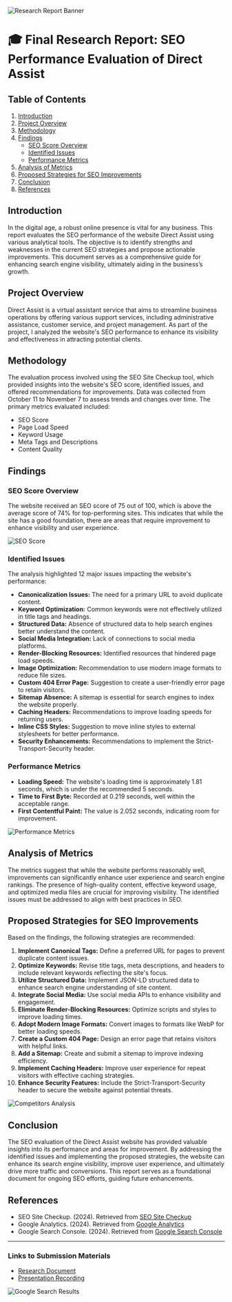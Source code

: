 <!-- Banner -->

![Research Report Banner](./banner.png)

# 🎓 Final Research Report: SEO Performance Evaluation of Direct Assist

## Table of Contents

1. [Introduction](#introduction)
2. [Project Overview](#project-overview)
3. [Methodology](#methodology)
4. [Findings](#findings)
   - [SEO Score Overview](#seo-score-overview)
   - [Identified Issues](#identified-issues)
   - [Performance Metrics](#performance-metrics)
5. [Analysis of Metrics](#analysis-of-metrics)
6. [Proposed Strategies for SEO Improvements](#proposed-strategies-for-seo-improvements)
7. [Conclusion](#conclusion)
8. [References](#references)

## Introduction

In the digital age, a robust online presence is vital for any business. This report evaluates the SEO performance of the website Direct Assist using various analytical tools. The objective is to identify strengths and weaknesses in the current SEO strategies and propose actionable improvements. This document serves as a comprehensive guide for enhancing search engine visibility, ultimately aiding in the business’s growth.

## Project Overview

Direct Assist is a virtual assistant service that aims to streamline business operations by offering various support services, including administrative assistance, customer service, and project management. As part of the project, I analyzed the website's SEO performance to enhance its visibility and effectiveness in attracting potential clients.

## Methodology

The evaluation process involved using the SEO Site Checkup tool, which provided insights into the website's SEO score, identified issues, and offered recommendations for improvements. Data was collected from October 11 to November 7 to assess trends and changes over time. The primary metrics evaluated included:

- SEO Score
- Page Load Speed
- Keyword Usage
- Meta Tags and Descriptions
- Content Quality

## Findings

### SEO Score Overview

The website received an SEO score of 75 out of 100, which is above the average score of 74% for top-performing sites. This indicates that while the site has a good foundation, there are areas that require improvement to enhance visibility and user experience.

![SEO Score](./SEOScore.png)

### Identified Issues

The analysis highlighted 12 major issues impacting the website's performance:

- **Canonicalization Issues:** The need for a primary URL to avoid duplicate content.
- **Keyword Optimization:** Common keywords were not effectively utilized in title tags and headings.
- **Structured Data:** Absence of structured data to help search engines better understand the content.
- **Social Media Integration:** Lack of connections to social media platforms.
- **Render-Blocking Resources:** Identified resources that hindered page load speeds.
- **Image Optimization:** Recommendation to use modern image formats to reduce file sizes.
- **Custom 404 Error Page:** Suggestion to create a user-friendly error page to retain visitors.
- **Sitemap Absence:** A sitemap is essential for search engines to index the website properly.
- **Caching Headers:** Recommendations to improve loading speeds for returning users.
- **Inline CSS Styles:** Suggestion to move inline styles to external stylesheets for better performance.
- **Security Enhancements:** Recommendations to implement the Strict-Transport-Security header.

### Performance Metrics

- **Loading Speed:** The website's loading time is approximately 1.81 seconds, which is under the recommended 5 seconds.
- **Time to First Byte:** Recorded at 0.219 seconds, well within the acceptable range.
- **First Contentful Paint:** The value is 2.052 seconds, indicating room for improvement.

![Performance Metrics](./tags.png)

## Analysis of Metrics

The metrics suggest that while the website performs reasonably well, improvements can significantly enhance user experience and search engine rankings. The presence of high-quality content, effective keyword usage, and optimized media files are crucial for improving visibility. The identified issues must be addressed to align with best practices in SEO.

## Proposed Strategies for SEO Improvements

Based on the findings, the following strategies are recommended:

1. **Implement Canonical Tags:** Define a preferred URL for pages to prevent duplicate content issues.
2. **Optimize Keywords:** Revise title tags, meta descriptions, and headers to include relevant keywords reflecting the site's focus.
3. **Utilize Structured Data:** Implement JSON-LD structured data to enhance search engine understanding of site content.
4. **Integrate Social Media:** Use social media APIs to enhance visibility and engagement.
5. **Eliminate Render-Blocking Resources:** Optimize scripts and styles to improve loading times.
6. **Adopt Modern Image Formats:** Convert images to formats like WebP for better loading speeds.
7. **Create a Custom 404 Page:** Design an error page that retains visitors with helpful links.
8. **Add a Sitemap:** Create and submit a sitemap to improve indexing efficiency.
9. **Implement Caching Headers:** Improve user experience for repeat visitors with effective caching strategies.
10. **Enhance Security Features:** Include the Strict-Transport-Security header to secure the website against potential threats.

![Competitors Analysis](./competitors.png)

## Conclusion

The SEO evaluation of the Direct Assist website has provided valuable insights into its performance and areas for improvement. By addressing the identified issues and implementing the proposed strategies, the website can enhance its search engine visibility, improve user experience, and ultimately drive more traffic and conversions. This report serves as a foundational document for ongoing SEO efforts, guiding future enhancements.

## References

- SEO Site Checkup. (2024). Retrieved from [SEO Site Checkup](https://seositecheckup.com/seo-audit/directassist.co.za)
- Google Analytics. (2024). Retrieved from [Google Analytics](https://analytics.google.com/)
- Google Search Console. (2024). Retrieved from [Google Search Console](https://search.google.com/search-console)

---

### Links to Submission Materials

- [Research Document](https://drive.google.com/file/d/1sbRnhWOostmHER-eMfxpBDeUIbWspV6B/view?usp=drive_link)
- [Presentation Recording](https://drive.google.com/file/d/19EpbS-RQ_9xcEkgTj2wQm8paRhwsSyjZ/view?usp=drive_link)

![Google Search Results](./GoogleSearchResults.png)
